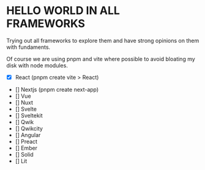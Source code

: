 # HELLO WORLD IN ALL FRAMEWORKS
Trying out all frameworks to explore them and have strong opinions on them with fundaments.

Of course we are using pnpm and vite where possible to avoid bloating my disk with node modules.

- [x] React (pnpm create vite > React)
- [] Nextjs (pnpm create next-app) 
- [] Vue
- [] Nuxt
- [] Svelte
- [] Sveltekit
- [] Qwik
- [] Qwikcity
- [] Angular
- [] Preact
- [] Ember
- [] Solid
- [] Lit

